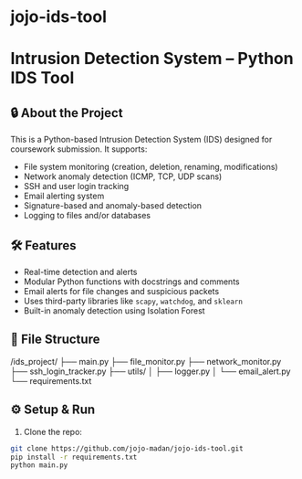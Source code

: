 # jojo-ids-tool
# Intrusion Detection System – Python IDS Tool

## 🔒 About the Project

This is a Python-based Intrusion Detection System (IDS) designed for coursework submission. It supports:

- File system monitoring (creation, deletion, renaming, modifications)
- Network anomaly detection (ICMP, TCP, UDP scans)
- SSH and user login tracking
- Email alerting system
- Signature-based and anomaly-based detection
- Logging to files and/or databases

## 🛠 Features

- Real-time detection and alerts
- Modular Python functions with docstrings and comments
- Email alerts for file changes and suspicious packets
- Uses third-party libraries like `scapy`, `watchdog`, and `sklearn`
- Built-in anomaly detection using Isolation Forest

## 📁 File Structure
/ids_project/
├── main.py
├── file_monitor.py
├── network_monitor.py
├── ssh_login_tracker.py
├── utils/
│ ├── logger.py
│ └── email_alert.py
└── requirements.txt


## ⚙️ Setup & Run

1. Clone the repo:
```bash
git clone https://github.com/jojo-madan/jojo-ids-tool.git
pip install -r requirements.txt
python main.py

